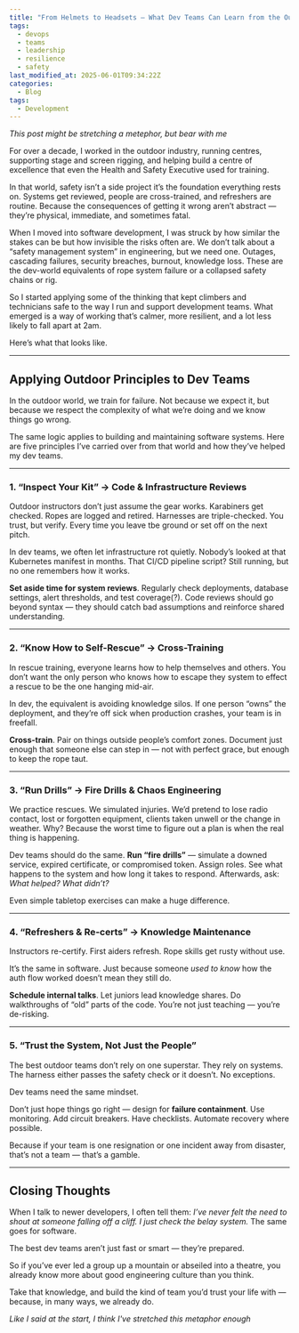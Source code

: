 ```yaml
---
title: "From Helmets to Headsets — What Dev Teams Can Learn from the Outdoor Industry"
tags: 
  - devops
  - teams
  - leadership
  - resilience
  - safety
last_modified_at: 2025-06-01T09:34:22Z
categories:
  - Blog
tags:
  - Development
---
```


_This post might be stretching a metephor, but bear with me_

For over a decade, I worked in the outdoor industry, running centres, supporting stage and screen rigging, and helping build a centre of excellence that even the Health and Safety Executive used for training.

In that world, safety isn’t a side project it’s the foundation everything rests on. Systems get reviewed, people are cross-trained, and refreshers are routine. Because the consequences of getting it wrong aren’t abstract — they’re physical, immediate, and sometimes fatal.

When I moved into software development, I was struck by how similar the stakes can be but how invisible the risks often are. We don’t talk about a “safety management system” in engineering, but we need one. Outages, cascading failures, security breaches, burnout, knowledge loss. These are the dev-world equivalents of rope system failure or a collapsed safety chains or rig.

So I started applying some of the thinking that kept climbers and technicians safe to the way I run and support development teams. What emerged is a way of working that’s calmer, more resilient, and a lot less likely to fall apart at 2am.

Here’s what that looks like.

---

## Applying Outdoor Principles to Dev Teams

In the outdoor world, we train for failure. Not because we expect it, but because we respect the complexity of what we’re doing and we know things go wrong.

The same logic applies to building and maintaining software systems. Here are five principles I’ve carried over from that world and how they’ve helped my dev teams.

---

### 1. “Inspect Your Kit” → Code & Infrastructure Reviews

Outdoor instructors don’t just assume the gear works. Karabiners get checked. Ropes are logged and retired. Harnesses are triple-checked. You trust, but verify. Every time you leave tbe ground or set off on the next pitch.

In dev teams, we often let infrastructure rot quietly. Nobody’s looked at that Kubernetes manifest in months. That CI/CD pipeline script? Still running, but no one remembers how it works.

**Set aside time for system reviews**. Regularly check deployments, database settings, alert thresholds, and test coverage(?). Code reviews should go beyond syntax — they should catch bad assumptions and reinforce shared understanding.

---

### 2. “Know How to Self-Rescue” → Cross-Training

In rescue training, everyone learns how to help themselves and others. You don’t want the only person who knows how to escape they system to effect a rescue to be the one hanging mid-air.

In dev, the equivalent is avoiding knowledge silos. If one person “owns” the deployment, and they’re off sick when production crashes, your team is in freefall.

**Cross-train**. Pair on things outside people’s comfort zones. Document just enough that someone else can step in — not with perfect grace, but enough to keep the rope taut.

---

### 3. “Run Drills” → Fire Drills & Chaos Engineering

We practice rescues. We simulated injuries. We’d pretend to lose radio contact, lost or forgotten equipment, clients taken unwell or the change in weather. Why? Because the worst time to figure out a plan is when the real thing is happening.

Dev teams should do the same. **Run “fire drills”** — simulate a downed service, expired certificate, or compromised token. Assign roles. See what happens to the system and how long it takes to respond. Afterwards, ask: _What helped? What didn’t?_

Even simple tabletop exercises can make a huge difference.

---

### 4. “Refreshers & Re-certs” → Knowledge Maintenance

Instructors re-certify. First aiders refresh. Rope skills get rusty without use.

It’s the same in software. Just because someone _used to know_ how the auth flow worked doesn’t mean they still do.

**Schedule internal talks**. Let juniors lead knowledge shares. Do walkthroughs of “old” parts of the code. You’re not just teaching — you’re de-risking.

---

### 5. “Trust the System, Not Just the People”

The best outdoor teams don’t rely on one superstar. They rely on systems. The harness either passes the safety check or it doesn’t. No exceptions.

Dev teams need the same mindset.

Don’t just hope things go right — design for **failure containment**. Use monitoring. Add circuit breakers. Have checklists. Automate recovery where possible.

Because if your team is one resignation or one incident away from disaster, that’s not a team — that’s a gamble.

---

## Closing Thoughts

When I talk to newer developers, I often tell them: _I’ve never felt the need to shout at someone falling off a cliff. I just check the belay system._ The same goes for software.

The best dev teams aren’t just fast or smart — they’re prepared.

So if you’ve ever led a group up a mountain or abseiled into a theatre, you already know more about good engineering culture than you think.

Take that knowledge, and build the kind of team you’d trust your life with — because, in many ways, we already do.

_Like I said at the start, I think I've stretched this metaphor enough_

